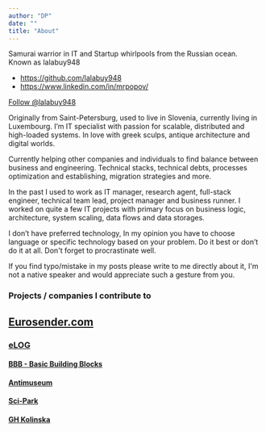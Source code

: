 ```yaml
---
author: "DP"
date: ""
title: "About"
---
```


Samurai warrior in IT and Startup whirlpools from the Russian ocean. Known as lalabuy948

- https://github.com/lalabuy948
- https://www.linkedin.com/in/mrpopov/

<a href="https://twitter.com/lalabuy948?ref_src=twsrc%5Etfw" class="twitter-follow-button" data-lang="en" data-show-count="false">Follow @lalabuy948</a><script async src="https://platform.twitter.com/widgets.js" charset="utf-8"></script>

Originally from Saint-Petersburg, used to live in Slovenia, currently living in Luxembourg. I’m IT specialist with passion for scalable, distributed and high-loaded systems. In love with greek sculps, antique architecture and digital worlds.

Currently helping other companies and individuals to find balance between business and engineering. Technical stacks, technical debts, processes optimization and establishing, migration strategies and more.

In the past I used to work as IT manager, research agent, full-stack engineer, technical team lead, project manager and business runner. I worked on quite a few IT projects with primary focus on business logic, architecture, system scaling, data flows and data storages.

I don’t have preferred technology, In my opinion you have to choose language or specific technology based on your problem. Do it best or don’t do it at all. Don't forget to procrastinate well.

If you find typo/mistake in my posts please write to me directly about it, I'm not a native speaker and would appreciate such a gesture from you. 

### Projects / companies I contribute to

## [Eurosender.com](https://www.eurosender.com)

### [eLOG](https://www.elog-luxembourg.com)

#### [BBB - Basic Building Blocks](https://basicbb.com)

#### [Antimuseum](http://www.antimuseum.org/en)

#### [Sci-Park](https://sci-park.org)

#### [GH Kolinska](https://ghkolinska.si/)
